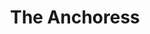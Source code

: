 ---
title: "The Anchoress"
summary: "The Anchoress is the stage name of Welsh-born multi-instrumentalist, songwriter and author Catherine Anne Davies.
Davies was born in Glynneath, Wales but at 10 weeks old was taken to Australia with her parents before returning to the UK at the age of four, where she grew up in Aylesbury, Buckinghamshire, England."
slug: "the-anchoress"
image: "the-anchoress.jpg"
apple_music_artist_url: "None"
wikipedia_url: "https://en.wikipedia.org/wiki/The_Anchoress_(musician)"
---
